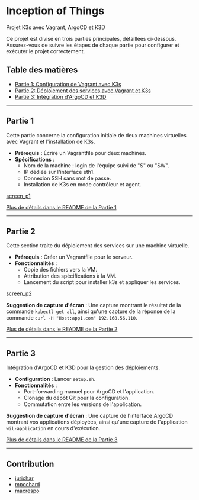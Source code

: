 # Inception of Things

Projet K3s avec Vagrant, ArgoCD et K3D

Ce projet est divisé en trois parties principales, détaillées ci-dessous. Assurez-vous de suivre les étapes de chaque partie pour configurer et exécuter le projet correctement.

## Table des matières

- [Partie 1: Configuration de Vagrant avec K3s](#partie-1)
- [Partie 2: Déploiement des services avec Vagrant et K3s](#partie-2)
- [Partie 3: Intégration d'ArgoCD et K3D](#partie-3)

---

## Partie 1

Cette partie concerne la configuration initiale de deux machines virtuelles avec Vagrant et l'installation de K3s.

- **Prérequis** : Écrire un Vagrantfile pour deux machines.
- **Spécifications** : 
  - Nom de la machine : login de l'équipe suivi de "S" ou "SW".
  - IP dédiée sur l'interface eth1.
  - Connexion SSH sans mot de passe.
  - Installation de K3s en mode contrôleur et agent.

[screen_p1](./screen_p1.png)

[Plus de détails dans le README de la Partie 1](./p1/README.md)

---

## Partie 2

Cette section traite du déploiement des services sur une machine virtuelle.

- **Prérequis** : Créer un Vagrantfile pour le serveur.
- **Fonctionnalités** :
  - Copie des fichiers vers la VM.
  - Attribution des spécifications à la VM.
  - Lancement du script pour installer k3s et appliquer les services.

[screen_p2](./screen_p2.png)

**Suggestion de capture d'écran** : Une capture montrant le résultat de la commande `kubectl get all`, ainsi qu'une capture de la réponse de la commande `curl -H "Host:app1.com" 192.168.56.110`.

[Plus de détails dans le README de la Partie 2](./p2/README.md)

---

## Partie 3

Intégration d'ArgoCD et K3D pour la gestion des déploiements.

- **Configuration** : Lancer `setup.sh`.
- **Fonctionnalités** :
  - Port-forwarding manuel pour ArgoCD et l'application.
  - Clonage du dépôt Git pour la configuration.
  - Commutation entre les versions de l'application.

**Suggestion de capture d'écran** : Une capture de l'interface ArgoCD montrant vos applications déployées, ainsi qu'une capture de l'application `wil-application` en cours d'exécution.

[Plus de détails dans le README de la Partie 3](./p3/README.md)

---
## Contribution

- [jurichar](https://github.com/jurichar)
- [mpochard](https://github.com/mpochard)
- [macrespo](https://github.com/macrespo)

